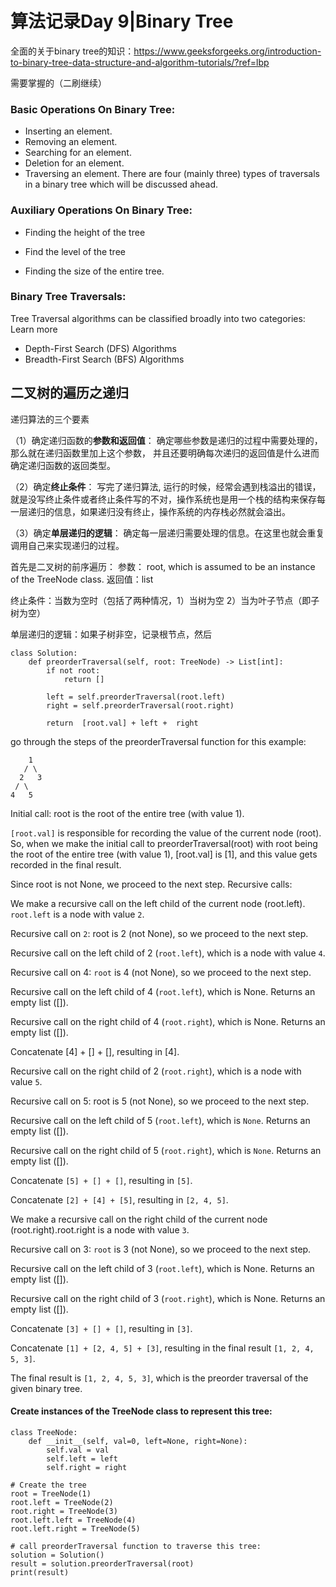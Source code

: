 # 算法记录Day 9|Binary Tree

全面的关于binary tree的知识：https://www.geeksforgeeks.org/introduction-to-binary-tree-data-structure-and-algorithm-tutorials/?ref=lbp

需要掌握的（二刷继续）

### **Basic Operations On Binary Tree:**

- Inserting an element.
- Removing an element.
- Searching for an element.
- Deletion for an element.
- Traversing an element. There are four (mainly three) types of traversals in a binary tree which will be discussed ahead.

### **Auxiliary Operations On Binary Tree:**

- Finding the height of the tree

- Find the level of the tree

- Finding the size of the entire tree.

  

### **Binary Tree Traversals:**

Tree Traversal algorithms can be classified broadly into two categories:
Learn more

- Depth-First Search (DFS) Algorithms
- Breadth-First Search (BFS) Algorithms


## 二叉树的遍历之递归

递归算法的三个要素

（1）确定递归函数的**参数和返回值**： 确定哪些参数是递归的过程中需要处理的，那么就在递归函数里加上这个参数， 并且还要明确每次递归的返回值是什么进而确定递归函数的返回类型。

（2）确定**终止条件**： 写完了递归算法, 运行的时候，经常会遇到栈溢出的错误，就是没写终止条件或者终止条件写的不对，操作系统也是用一个栈的结构来保存每一层递归的信息，如果递归没有终止，操作系统的内存栈必然就会溢出。

（3）确定**单层递归的逻辑**： 确定每一层递归需要处理的信息。在这里也就会重复调用自己来实现递归的过程。


首先是二叉树的前序遍历：
参数： root, which is assumed to be an instance of the TreeNode class. 返回值：list

终止条件：当数为空时（包括了两种情况，1）当树为空 2）当为叶子节点（即子树为空）

单层递归的逻辑：如果子树非空，记录根节点，然后
```
class Solution:
    def preorderTraversal(self, root: TreeNode) -> List[int]:
        if not root:
            return []

        left = self.preorderTraversal(root.left)
        right = self.preorderTraversal(root.right)

        return  [root.val] + left +  right
```

go through the steps of the preorderTraversal function for this example:
```
    1
   / \
  2   3
 / \
4   5
```

Initial call: root is the root of the entire tree (with value 1).

`[root.val]` is responsible for recording the value of the current node (root). So, when we make the initial call to preorderTraversal(root) with root being the root of the entire tree (with value 1),
[root.val] is [1], and this value gets recorded in the final result.

Since root is not None, we proceed to the next step.
Recursive calls:

We make a recursive call on the left child of the current node (root.left).
`root.left` is a node with value `2`.

Recursive call on `2`: root is 2 (not None), so we proceed to the next step.

Recursive call on the left child of 2 (`root.left`), which is a node with value `4`.

Recursive call on 4: `root` is 4 (not None), so we proceed to the next step.

Recursive call on the left child of 4 (`root.left`), which is None. Returns an empty list ([]).

Recursive call on the right child of 4 (`root.right`), which is None. Returns an empty list ([]).

Concatenate [4] + [] + [], resulting in [4].

Recursive call on the right child of 2 (`root.right`), which is a node with value `5`.

Recursive call on 5: root is 5 (not None), so we proceed to the next step.

Recursive call on the left child of 5 (`root.left`), which is `None`. Returns an empty list ([]).

Recursive call on the right child of 5 (`root.right`), which is `None`. Returns an empty list ([]).

Concatenate `[5] + [] + []`, resulting in `[5]`.

Concatenate `[2] + [4] + [5]`, resulting in `[2, 4, 5]`.

We make a recursive call on the right child of the current node (root.right).root.right is a node with value `3`.

Recursive call on 3: `root` is 3 (not None), so we proceed to the next step.

Recursive call on the left child of 3 (`root.left`), which is None. Returns an empty list ([]).

Recursive call on the right child of 3 (`root.right`), which is None. Returns an empty list ([]).

Concatenate `[3] + [] + []`, resulting in `[3]`.

Concatenate `[1] + [2, 4, 5] + [3]`, resulting in the final result `[1, 2, 4, 5, 3]`.

The final result is `[1, 2, 4, 5, 3]`, which is the preorder traversal of the given binary tree.

#### Create instances of the TreeNode class to represent this tree:
```
class TreeNode:
    def __init__(self, val=0, left=None, right=None):
        self.val = val
        self.left = left
        self.right = right

# Create the tree
root = TreeNode(1)
root.left = TreeNode(2)
root.right = TreeNode(3)
root.left.left = TreeNode(4)
root.left.right = TreeNode(5)

# call preorderTraversal function to traverse this tree:
solution = Solution()
result = solution.preorderTraversal(root)
print(result)
```
